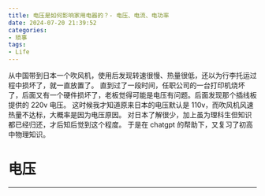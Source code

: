 ```yaml
---
title: 电压是如何影响家用电器的？- 电压、电流、电功率
date: 2024-07-20 21:39:52
categories:
- 琐事
tags:
- Life
---
```


从中国带到日本一个吹风机，使用后发现转速很慢、热量很低，还以为行李托运过程中损坏了，就一直放置了。
直到过了一段时间，任职公司的一台打印机烧坏了，后面又有一个硬件损坏了，老板觉得可能是电压有问题。后面发现那个插线板提供的 220v 电压。
这时候我才知道原来日本的电压默认是 110v，而吹风机风速热量不达标，大概率是因为电压原因。
对日本了解很少，加上虽为理科生但知识都已经归还，才后知后觉到这个程度。
于是在 chatgpt 的帮助下，又复习了初高中物理知识。


<!-- more -->

# 电压



___


